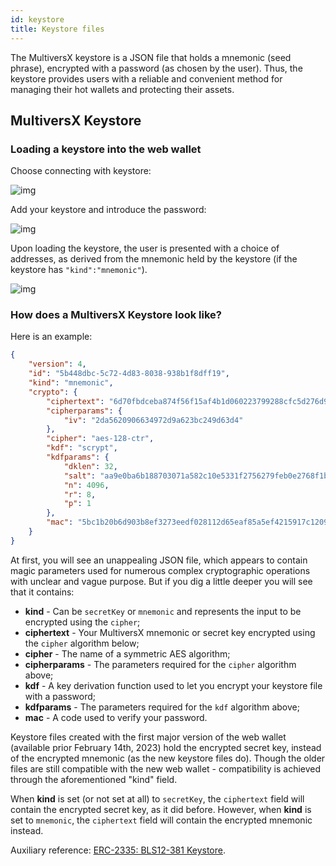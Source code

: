 ```yaml
---
id: keystore
title: Keystore files
---
```


[comment]: # (mx-abstract)

The MultiversX keystore is a JSON file that holds a mnemonic (seed phrase), encrypted with a password (as chosen by the user). Thus, the keystore provides users with a reliable and convenient method for managing their hot wallets and protecting their assets.

[comment]: # (mx-context-auto)

## MultiversX Keystore

[comment]: # (mx-exclude-context)

### Loading a keystore into the web wallet

Choose connecting with keystore:

![img](/developers/keystore/connect_with_keystore.png)

Add your keystore and introduce the password:

![img](/developers/keystore/load_json_introd_pass.png)

Upon loading the keystore, the user is presented with a choice of addresses, as derived from the mnemonic held by the keystore (if the keystore has `"kind":"mnemonic"`).

![img](/developers/keystore/bech32.png)

[comment]: # (mx-context-auto)

### **How does a MultiversX Keystore look like?**

Here is an example:

```json
{
    "version": 4,
    "id": "5b448dbc-5c72-4d83-8038-938b1f8dff19",
    "kind": "mnemonic",
    "crypto": {
        "ciphertext": "6d70fbdceba874f56f15af4b1d060223799288cfc5d276d9ebb91732f5a38c3c59f83896fa7e7eb6a04c05475a6fe4d154de9b9441864c507abd0eb6987dac521b64c0c82783a3cd1e09270cd6cb5ae493f9af694b891253ac1f1ffded68b5ef39c972307e3c33a8354337540908acc795d4df72298dda1ca28ac920983e6a39a01e2bc988bd0b21f864c6de8b5356d11e4b77bc6f75ef",
        "cipherparams": {
            "iv": "2da5620906634972d9a623bc249d63d4"
        },
        "cipher": "aes-128-ctr",
        "kdf": "scrypt",
        "kdfparams": {
            "dklen": 32,
            "salt": "aa9e0ba6b188703071a582c10e5331f2756279feb0e2768f1ba0fd38ec77f035",
            "n": 4096,
            "r": 8,
            "p": 1
        },
        "mac": "5bc1b20b6d903b8ef3273eedf028112d65eaf85a5ef4215917c1209ec2df715a"
    }
}
```

At first, you will see an unappealing JSON file, which appears to contain magic parameters used for numerous complex cryptographic operations with unclear and vague purpose. But if you dig a little deeper you will see that it contains:

- **kind** - Can be `secretKey` or `mnemonic` and represents the input to be encrypted using the `cipher`;
- **ciphertext** - Your MultiversX mnemonic or secret key encrypted using the `cipher` algorithm below;
- **cipher** - The name of a symmetric AES algorithm;
- **cipherparams** - The parameters required for the `cipher` algorithm above;
- **kdf** - A key derivation function used to let you encrypt your keystore file with a password;
- **kdfparams** - The parameters required for the `kdf` algorithm above;
- **mac** - A code used to verify your password.

Keystore files created with the first major version of the web wallet (available prior February 14th, 2023) hold the encrypted secret key, instead of the encrypted mnemonic (as the new keystore files do). Though the older files are still compatible with the new web wallet - compatibility is achieved through the aforementioned "kind" field.

When **kind** is set (or not set at all) to `secretKey`, the `ciphertext` field will contain the encrypted secret key, as it did before. However, when **kind** is set to `mnemonic`, the `ciphertext` field will contain the encrypted mnemonic instead.

Auxiliary reference: [ERC-2335: BLS12-381 Keystore](https://eips.ethereum.org/EIPS/eip-2335).
